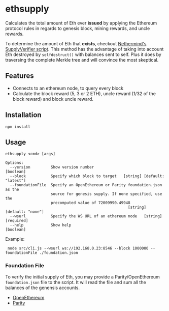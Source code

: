 # ethsupply
Calculates the total amount of Eth ever **issued** by applying the Ethereum protocol rules in regards to genesis block, mining rewards, and uncle rewards. 

To determine the amount of Eth that **exists**, checkout [Nethermind's SupplyVerifier script](https://docs.nethermind.io/nethermind/guides-and-helpers/custom-analytic-tools). This method has the advantage of taking into account Eth destroyed by `selfdestruct()` with balances sent to self. Plus it does by traversing the complete Merkle tree and will convince the most skeptical. 

## Features
- Connects to an ethereum node, to query every block
- Calculate the block reward (5, 3 or 2 ETH), uncle reward (1/32 of the block reward) and block uncle reward.
 

## Installation
`npm install`

## Usage
```node src/cli.js 
ethsupply <cmd> [args]

Options:
  --version         Show version number                                [boolean]
  --block           Specify which block to target   [string] [default: "latest"]
  --foundationFile  Specify an OpenEthereum or Parity foundation.json as the
                    source for genesis supply. If none specified, use the
                    precomputed value of 72009990.49948
                                                      [string] [default: "none"]
  --wsurl           Specify the WS URL of an ethereum node   [string] [required]
  --help            Show help                                          [boolean]

```

Example:
```
 node src/cli.js --wsurl ws://192.168.0.23:8546 --block 1000000 --foundationFile ./foundation.json
```

### Foundation File
To verify the initial supply of Eth, you may provide a Parity/OpenEthereum `foundation.json` file to the script. It will read the file and sum all the balances of the genensis accounts.
- [OpenEthereum](https://github.com/openethereum/openethereum/blob/master/ethcore/res/ethereum/foundation.json)
- [Parity](https://github.com/paritytech/parity/blob/master/ethcore/res/ethereum/foundation.json)

